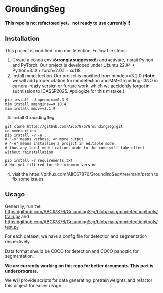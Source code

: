# GroundingSeg
**This repo is not refactored yet， not ready to use currently!!!**

## Installation
This project is modified from mmdetection. Follow the steps:

1. Create a conda env (**Strongly suggested!**) and activate, install Python and PyTorch.
Our project is developed under Ubuntu 22.04 + Python=3.10 + torch=2.0.1 + cu118
2. Install mmdetection. Our project is modified from mmdet==3.2.0
(**Note**: we will add proper citation for mmdetection and MM-Grounding-DINO in camera-ready version or furture work, which we accidently forgot in submission to ICASSP2025. Apologize for this mistake.)

```
pip install -U openmim==0.3.9
mim install mmengine==0.10.4
mim install mmcv==2.1.0
```
3. Install GroundingSeg

```
git clone https://github.com/ABC67876/GroundingSeg.git
cd mmdetection
pip install -v -e .
# "-v" means verbose, or more output
# "-e" means installing a project in editable mode,
# thus any local modifications made to the code will take effect without reinstallation.

pip install -r requirements.txt
# Not yet filtered for the minimum version
```
4. visit the https://github.com/ABC67876/GroundingSeg/tree/main/patch to fix some issues.

## Usage
Generally, run the https://github.com/ABC67876/GroundingSeg/blob/main/mmdetection/tools/train.py and https://github.com/ABC67876/GroundingSeg/blob/main/mmdetection/tools/test.py

For each dataset, we have a config file for detection and segmentation respectively.

Data format should be COCO for detection and COCO panoptic for segmentation.

**We are currently working on this repo for better documents. This part is under progress.**

We **will** provide scripts for data generating, pretrain weights, and refactor this project for easier usage.
